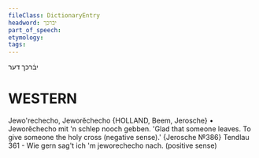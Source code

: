 ```yaml
---
fileClass: DictionaryEntry
headword: יבֿרכך
part_of_speech: 
etymology: 
tags: 
---
```

יבֿרכך
דער

WESTERN
========

Jewo'rechecho, Jeworĕchecho {HOLLAND, Beem, Jerosche}
	•	Jeworĕchecho mit 'n schlep nooch gebben. 'Glad that someone leaves. To give someone the holy cross (negative sense).' {Jerosche №386}
Tendlau 361 - Wie gern sag't ich 'm jeworechecho nach. (positive sense)
